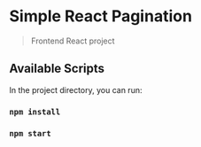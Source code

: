 # Simple React Pagination

> Frontend React project

## Available Scripts

In the project directory, you can run:

### `npm install`

### `npm start`
